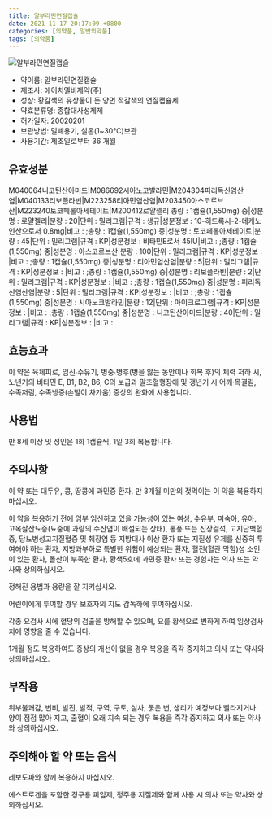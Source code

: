 ```yaml
---
title: 알부라민연질캡슐
date: 2021-11-17 20:17:09 +0800
categories: [의약품, 일반의약품]
tags: [의약품]
---
```

![알부라민연질캡슐](https://nedrug.mfds.go.kr/pbp/cmn/itemImageDownload/147809054104100182)

- 약이름: 알부라민연질캡슐
- 제조사: 에이치엘비제약(주)
- 성상: 황갈색의 유상물이 든 양면 적갈색의 연질캡슐제
- 약효분류명: 종합대사성제제
- 허가일자: 20020201
- 보관방법: 밀폐용기, 실온(1~30℃)보관
- 사용기간: 제조일로부터 36 개월
## 유효성분
M040064니코틴산아미드|M086692시아노코발라민|M204304피리독신염산염|M040133리보플라빈|M223258티아민염산염|M203450아스코르브산|M223240토코페롤아세테이트|M200412로얄젤리
총량 : 1캡슐(1,550mg) 중|성분명 : 로얄젤리|분량 : 20|단위 : 밀리그램|규격 : 생규|성분정보 : 10-히드록시-2-데케노인산으로서 0.8mg|비고 : ;총량 : 1캡슐(1,550mg) 중|성분명 : 토코페롤아세테이트|분량 : 45|단위 : 밀리그램|규격 : KP|성분정보 : 비타민E로서 45IU|비고 : ;총량 : 1캡슐(1,550mg) 중|성분명 : 아스코르브산|분량 : 100|단위 : 밀리그램|규격 : KP|성분정보 : |비고 : ;총량 : 1캡슐(1,550mg) 중|성분명 : 티아민염산염|분량 : 5|단위 : 밀리그램|규격 : KP|성분정보 : |비고 : ;총량 : 1캡슐(1,550mg) 중|성분명 : 리보플라빈|분량 : 2|단위 : 밀리그램|규격 : KP|성분정보 : |비고 : ;총량 : 1캡슐(1,550mg) 중|성분명 : 피리독신염산염|분량 : 5|단위 : 밀리그램|규격 : KP|성분정보 : |비고 : ;총량 : 1캡슐(1,550mg) 중|성분명 : 시아노코발라민|분량 : 12|단위 : 마이크로그램|규격 : KP|성분정보 : |비고 : ;총량 : 1캡슐(1,550mg) 중|성분명 : 니코틴산아미드|분량 : 40|단위 : 밀리그램|규격 : KP|성분정보 : |비고 :
## 효능효과
이 약은 육체피로, 임신∙수유기, 병중∙병후(병을 앓는 동안이나 회복 후)의 체력 저하 시, 노년기의 비타민 E, B1, B2, B6, C의 보급과 말초혈행장애 및 갱년기 시 어깨·목결림, 수족저림, 수족냉증(손발이 차가움) 증상의 완화에 사용합니다.

## 사용법
만 8세 이상 및 성인은 1회 1캡슐씩, 1일 3회 복용합니다.

## 주의사항
이 약 또는 대두유, 콩, 땅콩에 과민증 환자, 만 3개월 미만의 젖먹이는 이 약을 복용하지 마십시오.

이 약을 복용하기 전에 임부 임신하고 있을 가능성이 있는 여성, 수유부, 미숙아, 유아, 고옥살산뇨증(뇨중에 과량의 수산염이 배설되는 상태), 통풍 또는 신장결석, 고지단백혈증, 당뇨병성고지질혈증 및 췌장염 등 지방대사 이상 환자 또는 지질성 유제를 신중히 투여해야 하는 환자, 지방과부하로 특별한 위험이 예상되는 환자, 혈전(혈관 막힘)성 소인이 있는 환자, 폴산이 부족한 환자, 황색5호에 과민증 환자 또는 경험자는 의사 또는 약사와 상의하십시오.

정해진 용법과 용량을 잘 지키십시오.

어린이에게 투여할 경우 보호자의 지도 감독하에 투여하십시오.

각종 요검사 시에 혈당의 검출을 방해할 수 있으며, 요를 황색으로 변하게 하여 임상검사치에 영향을 줄 수 있습니다.

1개월 정도 복용하여도 증상의 개선이 없을 경우 복용을 즉각 중지하고 의사 또는 약사와 상의하십시오.

## 부작용
위부불쾌감, 변비, 발진, 발적, 구역, 구토, 설사, 묽은 변, 생리가 예정보다 빨라지거나 양이 점점 많아 지고, 출혈이 오래 지속 되는 경우 복용을 즉각 중지하고 의사 또는 약사와 상의하십시오.

## 주의해야 할 약 또는 음식
레보도파와 함께 복용하지 마십시오.

에스트로겐을 포함한 경구용 피임제, 정주용 지질제와 함께 사용 시 의사 또는 약사와 상의하십시오.

